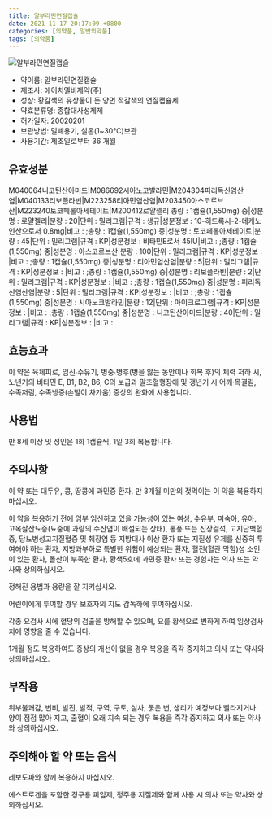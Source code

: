 ```yaml
---
title: 알부라민연질캡슐
date: 2021-11-17 20:17:09 +0800
categories: [의약품, 일반의약품]
tags: [의약품]
---
```

![알부라민연질캡슐](https://nedrug.mfds.go.kr/pbp/cmn/itemImageDownload/147809054104100182)

- 약이름: 알부라민연질캡슐
- 제조사: 에이치엘비제약(주)
- 성상: 황갈색의 유상물이 든 양면 적갈색의 연질캡슐제
- 약효분류명: 종합대사성제제
- 허가일자: 20020201
- 보관방법: 밀폐용기, 실온(1~30℃)보관
- 사용기간: 제조일로부터 36 개월
## 유효성분
M040064니코틴산아미드|M086692시아노코발라민|M204304피리독신염산염|M040133리보플라빈|M223258티아민염산염|M203450아스코르브산|M223240토코페롤아세테이트|M200412로얄젤리
총량 : 1캡슐(1,550mg) 중|성분명 : 로얄젤리|분량 : 20|단위 : 밀리그램|규격 : 생규|성분정보 : 10-히드록시-2-데케노인산으로서 0.8mg|비고 : ;총량 : 1캡슐(1,550mg) 중|성분명 : 토코페롤아세테이트|분량 : 45|단위 : 밀리그램|규격 : KP|성분정보 : 비타민E로서 45IU|비고 : ;총량 : 1캡슐(1,550mg) 중|성분명 : 아스코르브산|분량 : 100|단위 : 밀리그램|규격 : KP|성분정보 : |비고 : ;총량 : 1캡슐(1,550mg) 중|성분명 : 티아민염산염|분량 : 5|단위 : 밀리그램|규격 : KP|성분정보 : |비고 : ;총량 : 1캡슐(1,550mg) 중|성분명 : 리보플라빈|분량 : 2|단위 : 밀리그램|규격 : KP|성분정보 : |비고 : ;총량 : 1캡슐(1,550mg) 중|성분명 : 피리독신염산염|분량 : 5|단위 : 밀리그램|규격 : KP|성분정보 : |비고 : ;총량 : 1캡슐(1,550mg) 중|성분명 : 시아노코발라민|분량 : 12|단위 : 마이크로그램|규격 : KP|성분정보 : |비고 : ;총량 : 1캡슐(1,550mg) 중|성분명 : 니코틴산아미드|분량 : 40|단위 : 밀리그램|규격 : KP|성분정보 : |비고 :
## 효능효과
이 약은 육체피로, 임신∙수유기, 병중∙병후(병을 앓는 동안이나 회복 후)의 체력 저하 시, 노년기의 비타민 E, B1, B2, B6, C의 보급과 말초혈행장애 및 갱년기 시 어깨·목결림, 수족저림, 수족냉증(손발이 차가움) 증상의 완화에 사용합니다.

## 사용법
만 8세 이상 및 성인은 1회 1캡슐씩, 1일 3회 복용합니다.

## 주의사항
이 약 또는 대두유, 콩, 땅콩에 과민증 환자, 만 3개월 미만의 젖먹이는 이 약을 복용하지 마십시오.

이 약을 복용하기 전에 임부 임신하고 있을 가능성이 있는 여성, 수유부, 미숙아, 유아, 고옥살산뇨증(뇨중에 과량의 수산염이 배설되는 상태), 통풍 또는 신장결석, 고지단백혈증, 당뇨병성고지질혈증 및 췌장염 등 지방대사 이상 환자 또는 지질성 유제를 신중히 투여해야 하는 환자, 지방과부하로 특별한 위험이 예상되는 환자, 혈전(혈관 막힘)성 소인이 있는 환자, 폴산이 부족한 환자, 황색5호에 과민증 환자 또는 경험자는 의사 또는 약사와 상의하십시오.

정해진 용법과 용량을 잘 지키십시오.

어린이에게 투여할 경우 보호자의 지도 감독하에 투여하십시오.

각종 요검사 시에 혈당의 검출을 방해할 수 있으며, 요를 황색으로 변하게 하여 임상검사치에 영향을 줄 수 있습니다.

1개월 정도 복용하여도 증상의 개선이 없을 경우 복용을 즉각 중지하고 의사 또는 약사와 상의하십시오.

## 부작용
위부불쾌감, 변비, 발진, 발적, 구역, 구토, 설사, 묽은 변, 생리가 예정보다 빨라지거나 양이 점점 많아 지고, 출혈이 오래 지속 되는 경우 복용을 즉각 중지하고 의사 또는 약사와 상의하십시오.

## 주의해야 할 약 또는 음식
레보도파와 함께 복용하지 마십시오.

에스트로겐을 포함한 경구용 피임제, 정주용 지질제와 함께 사용 시 의사 또는 약사와 상의하십시오.

